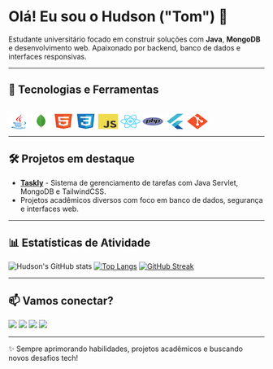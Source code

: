# Olá! Eu sou o Hudson ("Tom") 👋

Estudante universitário focado em construir soluções com **Java**, **MongoDB** e desenvolvimento web. Apaixonado por backend, banco de dados e interfaces responsivas.

---

## 🚀 Tecnologias e Ferramentas

<div style="display: inline_block"><br>
  <img align="center" alt="Java" height="30" width="40" src="https://raw.githubusercontent.com/devicons/devicon/master/icons/java/java-original.svg" />
  <img align="center" alt="MongoDB" height="30" width="40" src="https://raw.githubusercontent.com/devicons/devicon/master/icons/mongodb/mongodb-original.svg" />
  <img align="center" alt="HTML5" height="30" width="40" src="https://raw.githubusercontent.com/devicons/devicon/master/icons/html5/html5-original.svg" />
  <img align="center" alt="CSS3" height="30" width="40" src="https://raw.githubusercontent.com/devicons/devicon/master/icons/css3/css3-original.svg" />
  <img align="center" alt="JavaScript" height="30" width="40" src="https://raw.githubusercontent.com/devicons/devicon/master/icons/javascript/javascript-original.svg" />
  <img align="center" alt="React" height="30" width="40" src="https://raw.githubusercontent.com/devicons/devicon/master/icons/react/react-original.svg" />
  <img align="center" alt="PHP" height="30" width="40" src="https://raw.githubusercontent.com/devicons/devicon/master/icons/php/php-original.svg" />
  <img align="center" alt="Flutter" height="30" width="40" src="https://raw.githubusercontent.com/devicons/devicon/master/icons/flutter/flutter-original.svg" />
  <img align="center" alt="Git" height="30" width="40" src="https://raw.githubusercontent.com/devicons/devicon/master/icons/git/git-original.svg" />
</div>

---

## 🛠️ Projetos em destaque

- [**Taskly**](https://github.com/Hudsonsilv2/Taskly) - Sistema de gerenciamento de tarefas com Java Servlet, MongoDB e TailwindCSS.
- Projetos acadêmicos diversos com foco em banco de dados, segurança e interfaces web.

---

## 📊 Estatísticas de Atividade

![Hudson's GitHub stats](https://github-readme-stats.vercel.app/api?username=HudsonSilv2&show_icons=true&theme=radical)
[![Top Langs](https://github-readme-stats.vercel.app/api/top-langs/?username=HudsonSilv2&layout=donut)](https://github.com/HudsonSilv2)
[![GitHub Streak](https://github-readme-streak-stats.herokuapp.com?user=HudsonSilv2&locale=pt_BR)](https://git.io/streak-stats)

---

## 📫 Vamos conectar?

<a href="https://www.linkedin.com/in/hudson-silva-16b1982a0/" target="_blank"><img src="https://img.shields.io/badge/-LinkedIn-%230077B5?style=for-the-badge&logo=linkedin&logoColor=white" /></a>
<a href="https://www.instagram.com/hudson_xyuu/" target="_blank"><img src="https://img.shields.io/badge/-Instagram-%23E4405F?style=for-the-badge&logo=instagram&logoColor=white" /></a>
<a href="https://www.youtube.com/@beargosth_games9206" target="_blank"><img src="https://img.shields.io/badge/YouTube-FF0000?style=for-the-badge&logo=youtube&logoColor=white" /></a>
<a href="mailto:hudson@gmail.com"><img src="https://img.shields.io/badge/-Email-%23D44638?style=for-the-badge&logo=gmail&logoColor=white" /></a>

---

✨ Sempre aprimorando habilidades, projetos acadêmicos e buscando novos desafios tech!

